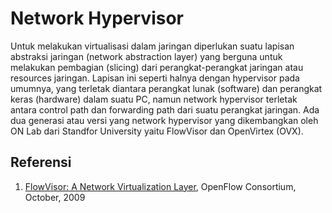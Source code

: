 # Network Hypervisor

Untuk melakukan virtualisasi dalam jaringan diperlukan suatu lapisan abstraksi jaringan (network abstraction layer) yang berguna untuk melakukan pembagian (slicing) dari perangkat-perangkat jaringan atau resources jaringan. Lapisan ini seperti halnya dengan hypervisor pada umumnya, yang terletak diantara perangkat lunak (software) dan perangkat keras (hardware) dalam suatu PC, namun network hypervisor terletak antara control path dan forwarding path dari suatu perangkat jaringan. Ada dua generasi atau versi yang network hypervisor yang dikembangkan oleh ON Lab dari Standfor University yaitu FlowVisor dan OpenVirtex (OVX).


## Referensi

1. [FlowVisor: A Network Virtualization Layer](http://archive.openflow.org/downloads/technicalreports/openflow-tr-2009-1-flowvisor.pdf), OpenFlow Consortium, October, 2009


